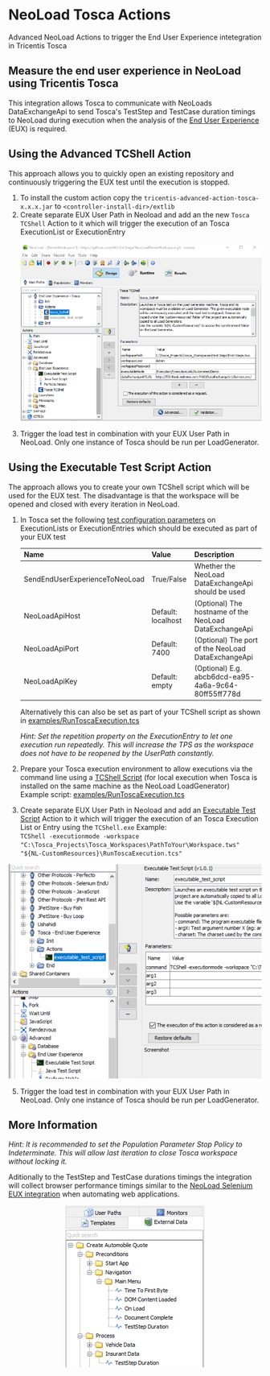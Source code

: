 # NeoLoad Tosca Actions
Advanced NeoLoad Actions to trigger the End User Experience intetegration in Tricentis Tosca

## Measure the end user experience in NeoLoad using Tricentis Tosca 

This integration allows Tosca to communicate with NeoLoads DataExchangeApi to send Tosca's TestStep and TestCase duration timings to NeoLoad during execution when the analysis of the [End User Experience](https://www.neotys.com/blog/why-end-user-experience-is-important-2/) (EUX) is required.

## Using the Advanced TCShell Action

This approach allows you to quickly open an existing repository and continuously triggering the EUX test until the execution is stopped.
1. To install the custom action copy the `tricentis-advanced-action-tosca-x.x.x.jar` to `<controller-install-dir>/extlib`
2. Create separate EUX User Path in Neoload and add an the new `Tosca TCShell` Action to it which will trigger the execution of an Tosca ExecutionList or  ExecutionEntry <p align="center"><img src="/screenshots/Advanced-TCShell-Action.png" alt="Advanced TCShell Action" /></p>
4. Trigger the load test in combination with your EUX User Path in NeoLoad. Only one instance of Tosca should be run per LoadGenerator.

## Using the Executable Test Script Action

The approach allows you to create your own TCShell script which will be used for the EUX test. The disadvantage is that the workspace will be opened and closed with every iteration in NeoLoad.

1. In Tosca set the following [test configuration parameters](https://support.tricentis.com/community/manuals_detail.do?lang=en&url=tosca_commander/tcp_creation.htm) on ExecutionLists or ExecutionEntries which should be executed as part of your EUX test

	Name | Value | Description
	------------ | ------------- | -------------
	SendEndUserExperienceToNeoLoad | True/False | Whether the NeoLoad DataExchangeApi should be used
	NeoLoadApiHost |  Default: localhost | (Optional) The hostname of the NeoLoad DataExchangeApi
	NeoLoadApiPort |  Default: 7400 | (Optional) The port of the NeoLoad DataExchangeApi
	NeoLoadApiKey |  Default: empty | (Optional) E.g. abcb6dcd-ea95-4a6a-9c64-80ff55ff778d

	Alternatively this can also be set as part of your TCShell script as shown in [examples/RunToscaExecution.tcs](./examples/RunToscaExecution.tcs)
	
	_Hint: Set the repetition property on the ExecutionEntry to let one execution run repeatedly. This will increase the TPS as the workspace does not have to be reopened by the UserPath constantly._	

2. Prepare your Tosca execution environment to allow executions via the command line using a [TCShell Script](https://support.tricentis.com/community/manuals_detail.do?lang=en&url=tosca_commander/script_mode.htm) (for local execution when Tosca is installed on the same machine as the NeoLoad LoadGenerator)\
    Example script: [examples/RunToscaExecution.tcs](https://github.com/Neotys-Labs/Tricentis-Tosca/raw/master/examples/RunToscaExecution.tcs)

4. Create separate EUX User Path in Neoload and add an [Executable Test Script](https://www.neotys.com/documents/doc/neoload/latest/en/html/#8677.htm) Action to it which will trigger the execution of an Tosca Execution List or Entry using the `TCShell.exe` Example: \
	`TCShell -executionmode -workspace "C:\Tosca_Projects\Tosca_Workspaces\PathToYour\Workspace.tws" "${NL-CustomResources}\RunToscaExecution.tcs"`
  <p align="center"><img src="https://github.com/Neotys-Labs/Tricentis-Tosca/raw/master/screenshots/Tosca-EUX-NeoLoad.png" alt="Tosca EUX User Path" /></p>

5. Trigger the load test in combination with your EUX User Path in NeoLoad. Only one instance of Tosca should be run per LoadGenerator.

## More Information
	
_Hint: It is recommended to set the Population Parameter Stop Policy to Indeterminate. This will allow last iteration to close Tosca workspace without locking it._

Aditionally to the TestStep and TestCase durations timings the integration will collect browser performance timings similar to the [NeoLoad Selenium EUX integration](https://www.neotys.com/documents/doc/neoload/latest/en/html/#23676.htm) when automating web applications.

<p align="center"><img src="https://github.com/Neotys-Labs/Tricentis-Tosca/raw/master/screenshots/Tosca-EUX-NeoLoad-Metrics.png" alt="Tosca EUX Performance Metrics" /></p>